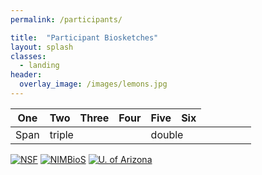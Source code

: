 ```yaml
---
permalink: /participants/

title:  "Participant Biosketches"
layout: splash
classes:
  - landing
header:
  overlay_image: /images/lemons.jpg
---
```


| One | Two | Three | Four | Five | Six |
| --- | --- | ----- | ---- | ---- | --- |
| Span <td colspan=3>triple  <td colspan=2>double |

[![NSF](/images/nsf.png)](https://www.nsf.gov/awardsearch/showAward?AWD_ID=1839307&HistoricalAwards=false)
[![NIMBioS](/images/nimbios.png)](http://www.nimbios.org/)
[![U. of Arizona](/images/ua.png)](https://www.arizona.edu/)
